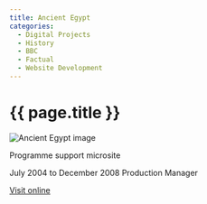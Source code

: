 ```yaml
---
title: Ancient Egypt
categories:
  - Digital Projects
  - History
  - BBC
  - Factual
  - Website Development
---
```


# {{ page.title }}

![Ancient Egypt image](main_image.png)

Programme support microsite

July 2004 to December 2008 Production Manager

[Visit online](http://www.bbc.co.uk/history/ancient/egyptians/)
